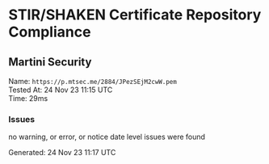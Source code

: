 # STIR/SHAKEN Certificate Repository Compliance

## Martini Security

Name: `https://p.mtsec.me/2884/JPezSEjM2cwW.pem`\
Tested At: 24 Nov 23 11:15 UTC\
Time: 29ms

### Issues

no warning, or error, or notice date level issues were found

Generated: 24 Nov 23 11:17 UTC